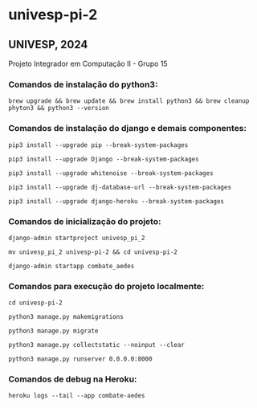# univesp-pi-2

## UNIVESP, 2024

Projeto Integrador em Computação II - Grupo 15

### Comandos de instalação do python3:

`brew upgrade && brew update && brew install python3 && brew cleanup phyton3 && python3 --version`

### Comandos de instalação do django e demais componentes:

`pip3 install --upgrade pip --break-system-packages`

`pip3 install --upgrade Django --break-system-packages`

`pip3 install --upgrade whitenoise --break-system-packages`

`pip3 install --upgrade dj-database-url --break-system-packages`

`pip3 install --upgrade django-heroku --break-system-packages`

### Comandos de inicialização do projeto:

`django-admin startproject univesp_pi_2`

`mv univesp_pi_2 univesp-pi-2 && cd univesp-pi-2`

`django-admin startapp combate_aedes`

### Comandos para execução do projeto localmente:

`cd univesp-pi-2`

`python3 manage.py makemigrations`

`python3 manage.py migrate`

`python3 manage.py collectstatic --noinput --clear`

`python3 manage.py runserver 0.0.0.0:8000`

### Comandos de debug na Heroku:

`heroku logs --tail --app combate-aedes`
